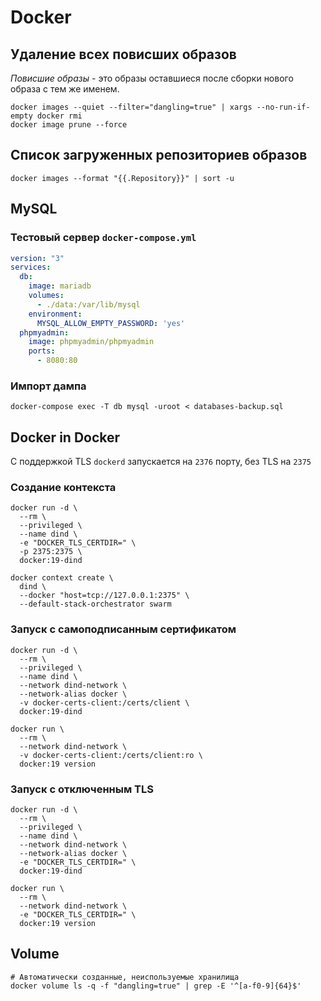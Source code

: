 # Docker

## Удаление всех повисших образов

*Повисшие образы* - это образы оставшиеся после сборки нового образа с тем же именем.

```shell
docker images --quiet --filter="dangling=true" | xargs --no-run-if-empty docker rmi
docker image prune --force
```

## Список загруженных репозиториев образов

```shell
docker images --format "{{.Repository}}" | sort -u
```


## MySQL

### Тестовый сервер `docker-compose.yml`

```yaml
version: "3"
services:
  db:
    image: mariadb
    volumes:
      - ./data:/var/lib/mysql
    environment:
      MYSQL_ALLOW_EMPTY_PASSWORD: 'yes'
  phpmyadmin:
    image: phpmyadmin/phpmyadmin
    ports:
      - 8080:80
```

### Импорт дампа

```shell
docker-compose exec -T db mysql -uroot < databases-backup.sql
```


## Docker in Docker

С поддержкой TLS `dockerd` запускается на `2376` порту, без TLS на `2375`


### Создание контекста

```shell
docker run -d \
  --rm \
  --privileged \
  --name dind \
  -e "DOCKER_TLS_CERTDIR=" \
  -p 2375:2375 \
  docker:19-dind

docker context create \
  dind \
  --docker "host=tcp://127.0.0.1:2375" \
  --default-stack-orchestrator swarm
```


### Запуск с самоподписанным сертификатом

```shell
docker run -d \
  --rm \
  --privileged \
  --name dind \
  --network dind-network \
  --network-alias docker \
  -v docker-certs-client:/certs/client \
  docker:19-dind

docker run \
  --rm \
  --network dind-network \
  -v docker-certs-client:/certs/client:ro \
  docker:19 version
```


### Запуск с отключенным TLS

```shell
docker run -d \
  --rm \
  --privileged \
  --name dind \
  --network dind-network \
  --network-alias docker \
  -e "DOCKER_TLS_CERTDIR=" \
  docker:19-dind

docker run \
  --rm \
  --network dind-network \
  -e "DOCKER_TLS_CERTDIR=" \
  docker:19 version
```


## Volume

```shell
# Автоматически созданные, неиспользуемые хранилища
docker volume ls -q -f "dangling=true" | grep -E '^[a-f0-9]{64}$'
```
